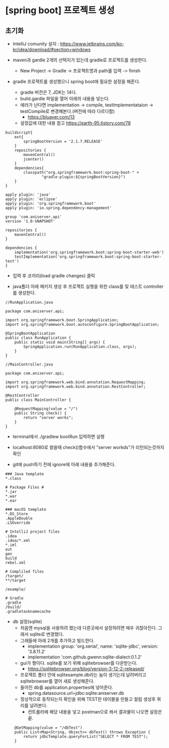 [spring boot] 프로젝트 생성
=======
초기화
-----
- IntelliJ comunity 설치 : https://www.jetbrains.com/ko-kr/idea/download/#section=windows

- maven과 gardle 2개의 선택지가 있는데 gradle로 프로젝트를 생성한다.
    - New Project -> Gradle -> 프로젝트명과 path를 입력 -> finish

- gradle 프로젝트를 생성했으니 spring boot에 필요한 설정을 해준다.
    - gradle 버전은 7, JDK는 14다.
    - build.gardle 파일을 열어 아래의 내용을 넣는다. 
    - 에러가 난다면 implementation -> compile, testImplementataion -> testCompile로 변경해본다.(버전에 따라 다르다함)
        - https://bluayer.com/13
    - 설정값에 대한 내용 참고 https://earth-95.tistory.com/78
~~~
buildscript{
    ext{
        springBootVersion = '2.1.7.RELEASE'
    }
    repositories {
        mavenCentral()
        jcenter()
    }
    dependencies{
        classpath("org.springframework.boot:spring-boot-" +
                "gradle-plugin:${springBootVersion}")
    }
}

apply plugin: 'java'
apply plugin: 'eclipse'
apply plugin: 'org.springframework.boot'
apply plugin: 'io.spring.dependency-management'

group 'com.aniserver.api'
version '1.0-SNAPSHOT'

repositories {
    mavenCentral()
}

dependencies {
    implementation('org.springframework.boot:spring-boot-starter-web')
    testImplementation('org.springframework.boot:spring-boot-starter-test')
}
~~~

- 입력 후 코끼리(load gradle changes) 클릭

- java폴더 아래 패키지 생성 후 프로젝트 실행을 위한 class를 및 테스트 controller를 생성한다.
~~~
//RunApplication.java

package com.aniserver.api;

import org.springframework.boot.SpringApplication;
import org.springframework.boot.autoconfigure.SpringBootApplication;

@SpringBootApplication
public class RunApplication {
    public static void main(String[] args) {
        SpringApplication.run(RunApplication.class, args);
    }
}
~~~
~~~
//MainController.java

package com.aniserver.api;

import org.springframework.web.bind.annotation.RequestMapping;
import org.springframework.web.bind.annotation.RestController;

@RestController
public class MainController {

    @RequestMapping(value = "/")
    public String check() {
        return "server works";
    }
}
~~~

- terminal에서 ./gradlew bootRun 입력하면 실행

- localhost:8080로 쐈을때 check()함수에서 "server workds"가 리턴되는것까지 확인

- git에 push하기 전에 ignore에 아래 내용을 추가해준다.
~~~
### Java template
*.class
 
# Package Files #
*.jar
*.war
*.ear
 
### macOS template
*.DS_Store
.AppleDouble
.LSOverride
 
# IntelliJ project files
.idea
.idea/*.xml
*.iml
out
gen
build
rebel.xml
 
# Compliled files
/target/
**/target
 
/example/
 
# Gradle
.gradle
/build/
.gradletasknamecache
~~~

- db 설정(sqlite)
    - 처음엔 mysql을 사용하려 했는데 다른곳에서 설정하려면 매우 귀찮아진다. 그래서 sqlite로 변경했다.
    - 그래들에 아래 2개를 추가하고 빌드한다.
        - implementation group: 'org.xerial', name: 'sqlite-jdbc', version: '3.8.11.2'
        - implementation 'com.github.gwenn:sqlite-dialect:0.1.2'
    - gui가 짱이다. sqlite를 보기 위해 sqlitebrowser를 다운받는다.
        - https://sqlitebrowser.org/blog/version-3-12-2-released/
    - 프로젝트 폴더 안에 sqlitesample.db라는 놈이 생기는데 날려버리고 sqlitebrowser를 열어 새로 생성해준다.
    - 들어진 db를 application.properties에 넣어준다.
        - spring.datasource.url=jdbc:sqlite:aniserver.db
    - 정상적으로 동작되는지 확인을 위해 TEST란 테이블을 만들고 컬럼 생성후 쿼리를 날려본다.
        - 컨트롤러에 해당 내용을 넣고 postman으로 쏴서 결과물이 나오면 설정은 끝.
~~~
    @GetMapping(value = "/dbTest")
    public List<Map<String, Object>> dbTest() throws Exception {
        return jdbcTemplate.queryForList("SELECT * FROM TEST");
    }
~~~